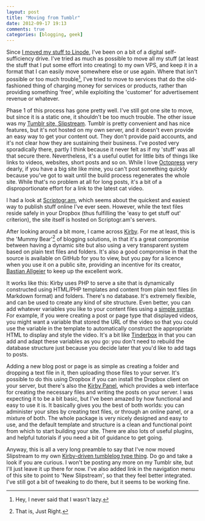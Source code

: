```yaml
---
layout: post
title: "Moving from Tumblr"
date: 2012-09-17 19:13
comments: true
categories: [blogging, geek]
---
```


Since [I moved my stuff to Linode][1], I've been on a bit of a digital self-sufficiency drive. I've tried as much as possible to move all my stuff (at least the stuff that I put some effort into creating) to my own VPS, and keep it in a format that I can easily move somewhere else or use again. Where that isn't possible or too much trouble[^1], I've tried to move to services that do the old-fashioned thing of charging money for services or products, rather than providing something 'free', while exploiting the 'customer' for advertisement revenue or whatever.

Phase 1 of this process has gone pretty well. I've still got one site to move, but since it is a static one, it shouldn't be too much trouble. The other issue was my [Tumblr site, Slipstream][2]. Tumblr is pretty convenient and has nice features, but it's not hosted on my own server, and it doesn't even provide an easy way to get your content out. They don't provide paid accounts, and it's not clear how they are sustaining their business. I've posted very sporadically there, partly I think because it never felt as if my 'stuff' was all that secure there. Nevertheless, it's a useful outlet for little bits of things like links to videos, websites, short posts and so on. While I love [Octopress][3] very dearly, if you have a big site like mine, you can't post something quickly because you've got to wait until the build process regenerates the whole site. While that's no problem at all for long posts, it's a bit of a disproportionate effort for a link to the latest cat video.

I had a look at [Scriptogr.am][4], which seems about the quickest and easiest way to publish stuff online I've ever seen. However, while the text files reside safely in your Dropbox (thus fulfilling the 'easy to get stuff out' criterion), the site itself is hosted on Scriptogr.am's servers.

After looking around a bit more, I came across [Kirby][5]. For me at least, this is the 'Mummy Bear'[^2] of blogging solutions, in that it's a great compromise between having a dynamic site but also using a very transparent system based on plain text files and folders. It's also a good compromise in that the source is available on GitHub for you to view, but you pay for a licence when you use it on a public site, providing an incentive for its creator, [Bastian Allgeier][6] to keep up the excellent work.

It works like this: Kirby uses PHP to serve a site that is dynamically constructed using HTML/PHP templates and content from plain text files (in Markdown format) and folders. There's no database. It's extremely flexible, and can be used to create any kind of site structure. Even better, you can add whatever variables you like to your content files using a [simple syntax][7]. For example, if you were creating a post or page type that displayed videos, you might want a variable that stored the URL of the video so that you could use the variable in the template to automatically construct the appropriate HTML to display and style the video. It's a bit like [Tinderbox][8] in that you can add and adapt these variables as you go: you don't need to rebuild the database structure just because you decide later that you'd like to add tags to posts.

Adding a new blog post or page is as simple as creating a folder and dropping a text file in it, then uploading those files to your server. It's possible to do this using Dropbox if you can install the Dropbox client on your server, but there's also the [Kirby Panel][9], which provides a web interface for creating the necessary files and writing the posts on your server. I was expecting it to be a bit basic, but I've been amazed by how functional and easy to use it is. It basically gives you the best of both worlds: you can administer your sites by creating text files, or through an online panel, or a mixture of both. The whole package is very nicely designed and easy to use, and the default template and structure is a clean and functional point from which to start building your site. There are also lots of useful plugins, and helpful tutorials if you need a bit of guidance to get going.

Anyway, this is all a very long preamble to say that I've now moved Slipstream to my own [Kirby-driven tumblelog type thing][10]. Do go and take a look if you are curious. I won't be posting any more on my Tumblr site, but I'll just leave it up there for now. I've also added link in the navigation menu of this site to point to 'New Slipstream', so that they feel better integrated. I've still got a bit of tweaking to do there, but it seems to be working fine.

[^1]: Hey, I never said that I wasn't lazy.

[^2]: That is, Just Right.

[1]: http://rousette.org.uk/blog/archives/moving-my-virtual-home/
[2]: http://bsag.tumblr.com/
[3]: http://octopress.org/
[4]: http://scriptogr.am/
[5]: http://getkirby.com/
[6]: http://bastianallgeier.com/
[7]: http://getkirby.com/docs/variables/page
[8]: http://eastgate.com/Tinderbox/
[9]: http://getkirby.com/docs/panel
[10]: http://slipstream.rousette.org.uk/